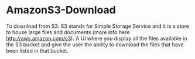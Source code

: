 AmazonS3-Download
=================

To download from S3. S3 stands for Simple Storage Service and it is a store to house large files and documents (more info here http://aws.amazon.com/s3).
A UI where you display all the files available in the S3 bucket and give the user the ability to download the files that have been listed in that bucket.
